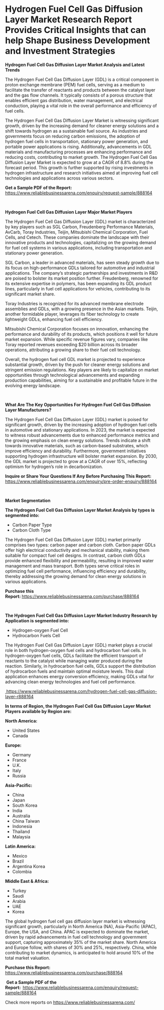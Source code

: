 <p><h1>Hydrogen Fuel Cell Gas Diffusion Layer Market Research Report Provides Critical Insights that can help Shape Business Development and Investment Strategies</h1></p><p><strong>Hydrogen Fuel Cell Gas Diffusion Layer Market Analysis and Latest Trends</strong></p>
<p><p>The Hydrogen Fuel Cell Gas Diffusion Layer (GDL) is a critical component in proton exchange membrane (PEM) fuel cells, serving as a medium to facilitate the transfer of reactants and products between the catalyst layer and the gas flow channels. It typically consists of a porous structure that enables efficient gas distribution, water management, and electrical conduction, playing a vital role in the overall performance and efficiency of fuel cells.</p><p>The Hydrogen Fuel Cell Gas Diffusion Layer Market is witnessing significant growth, driven by the increasing demand for cleaner energy solutions and a shift towards hydrogen as a sustainable fuel source. As industries and governments focus on reducing carbon emissions, the adoption of hydrogen fuel cells in transportation, stationary power generation, and portable power applications is rising. Additionally, advancements in GDL materials and manufacturing processes are enhancing performance and reducing costs, contributing to market growth. The Hydrogen Fuel Cell Gas Diffusion Layer Market is expected to grow at a CAGR of 8.8% during the forecast period. This growth is further supported by rising investments in hydrogen infrastructure and research initiatives aimed at improving fuel cell technologies and applications across various sectors.</p></p>
<p><strong>Get a Sample PDF of the Report:&nbsp;</strong> <a href="https://www.reliablebusinessarena.com/enquiry/request-sample/888164?utm_campaign=3270&utm_medium=2&utm_source=Github&utm_content=ia&utm_term=01042025&utm_id=hydrogen-fuel-cell-gas-diffusion-layer">https://www.reliablebusinessarena.com/enquiry/request-sample/888164</a></p>
<p>&nbsp;</p>
<p><strong>Hydrogen Fuel Cell Gas Diffusion Layer Major Market Players</strong></p>
<p><p>The Hydrogen Fuel Cell Gas Diffusion Layer (GDL) market is characterized by key players such as SGL Carbon, Freudenberg Performance Materials, AvCarb, Toray Industries, Teijin, Mitsubishi Chemical Corporation, Fuel Cells, and Cetech. These companies dominate the landscape with their innovative products and technologies, capitalizing on the growing demand for fuel cell systems in various applications, including transportation and stationary power generation.</p><p>SGL Carbon, a leader in advanced materials, has seen steady growth due to its focus on high-performance GDLs tailored for automotive and industrial applications. The company’s strategic partnerships and investments in R&D are poised to bolster its market position further. Freudenberg, renowned for its extensive expertise in polymers, has been expanding its GDL product lines, particularly in fuel cell applications for vehicles, contributing to its significant market share.</p><p>Toray Industries is recognized for its advanced membrane electrode assemblies and GDLs, with a growing presence in the Asian markets. Teijin, another formidable player, leverages its fiber technology to create lightweight GDLs, enhancing fuel cell efficiency.</p><p>Mitsubishi Chemical Corporation focuses on innovation, enhancing the performance and durability of its products, which positions it well for future market expansion. While specific revenue figures vary, companies like Toray reported revenues exceeding $20 billion across its broader operations, attributing a growing share to their fuel cell technology.</p><p>Overall, the hydrogen fuel cell GDL market is projected to experience substantial growth, driven by the push for cleaner energy solutions and stringent emission regulations. Key players are likely to capitalize on market opportunities through technological advancements and expanding production capabilities, aiming for a sustainable and profitable future in the evolving energy landscape.</p></p>
<p>&nbsp;</p>
<p><strong>What Are The Key Opportunities For Hydrogen Fuel Cell Gas Diffusion Layer Manufacturers?</strong></p>
<p><p>The Hydrogen Fuel Cell Gas Diffusion Layer (GDL) market is poised for significant growth, driven by the increasing adoption of hydrogen fuel cells in automotive and stationary applications. In 2023, the market is expected to witness robust advancements due to enhanced performance metrics and the growing emphasis on clean energy solutions. Trends indicate a shift towards innovative materials, such as carbon-based substrates, which improve efficiency and durability. Furthermore, government initiatives supporting hydrogen infrastructure will bolster market expansion. By 2030, the GDL market is projected to grow at a CAGR of over 15%, reflecting optimism for hydrogen’s role in decarbonization.</p></p>
<p><strong>Inquire or Share Your Questions If Any Before Purchasing This Report:</strong> <a href="https://www.reliablebusinessarena.com/enquiry/pre-order-enquiry/888164?utm_campaign=3270&utm_medium=2&utm_source=Github&utm_content=ia&utm_term=01042025&utm_id=hydrogen-fuel-cell-gas-diffusion-layer">https://www.reliablebusinessarena.com/enquiry/pre-order-enquiry/888164</a></p>
<p>&nbsp;</p>
<p><strong>Market Segmentation</strong></p>
<p><strong>The Hydrogen Fuel Cell Gas Diffusion Layer Market Analysis by types is segmented into:</strong></p>
<p><ul><li>Carbon Paper Type</li><li>Carbon Cloth Type</li></ul></p>
<p><p>The Hydrogen Fuel Cell Gas Diffusion Layer (GDL) market primarily comprises two types: carbon paper and carbon cloth. Carbon paper GDLs offer high electrical conductivity and mechanical stability, making them suitable for compact fuel cell designs. In contrast, carbon cloth GDLs provide enhanced flexibility and permeability, resulting in improved water management and mass transport. Both types serve critical roles in optimizing fuel cell performance, influencing efficiency and durability, thereby addressing the growing demand for clean energy solutions in various applications.</p></p>
<p><strong>Purchase this Report:&nbsp;</strong><a href="https://www.reliablebusinessarena.com/purchase/888164?utm_campaign=3270&utm_medium=2&utm_source=Github&utm_content=ia&utm_term=01042025&utm_id=hydrogen-fuel-cell-gas-diffusion-layer">https://www.reliablebusinessarena.com/purchase/888164</a></p>
<p>&nbsp;</p>
<p><strong>The Hydrogen Fuel Cell Gas Diffusion Layer Market Industry Research by Application is segmented into:</strong></p>
<p><ul><li>Hydrogen-oxygen Fuel Cell</li><li>Hydrocarbon Fuels Cell</li></ul></p>
<p><p>The Hydrogen Fuel Cell Gas Diffusion Layer (GDL) market plays a crucial role in both hydrogen-oxygen fuel cells and hydrocarbon fuel cells. In hydrogen-oxygen fuel cells, GDLs facilitate the efficient transport of reactants to the catalyst while managing water produced during the reaction. Similarly, in hydrocarbon fuel cells, GDLs support the distribution of hydrocarbon fuels and maintain optimal moisture levels. This dual application enhances energy conversion efficiency, making GDLs vital for advancing clean energy technologies and fuel cell performance.</p></p>
<p><a href="https://www.reliablebusinessarena.com/hydrogen-fuel-cell-gas-diffusion-layer-r888164?utm_campaign=3270&utm_medium=2&utm_source=Github&utm_content=ia&utm_term=01042025&utm_id=hydrogen-fuel-cell-gas-diffusion-layer">&nbsp;https://www.reliablebusinessarena.com/hydrogen-fuel-cell-gas-diffusion-layer-r888164</a></p>
<p><strong>In terms of Region, the Hydrogen Fuel Cell Gas Diffusion Layer Market Players available by Region are:</strong></p>
<p>
    <p> <strong> North America: </strong>
        <ul>
            <li>United States</li>
            <li>Canada</li>
        </ul>
        </p> 
    <p> <strong> Europe: </strong>
        <ul>
            <li>Germany</li>
            <li>France</li>
            <li>U.K.</li>
            <li>Italy</li>
            <li>Russia</li>
        </ul>
        </p> 
    <p> <strong> Asia-Pacific: </strong>
        <ul>
            <li>China</li>
            <li>Japan</li>
            <li>South Korea</li>
            <li>India</li>
            <li>Australia</li>
            <li>China Taiwan</li>
            <li>Indonesia</li>
            <li>Thailand</li>
            <li>Malaysia</li>
        </ul>
        </p> 
    <p> <strong> Latin America: </strong>
        <ul>
            <li>Mexico</li>
            <li>Brazil</li>
            <li>Argentina Korea</li>
            <li>Colombia</li>
        </ul>
        </p> 
    <p> <strong> Middle East & Africa: </strong>
        <ul>
            <li>Turkey</li>
            <li>Saudi</li>
            <li>Arabia</li>
            <li>UAE</li>
            <li>Korea</li>
        </ul>
    </p>
    </p>
<p><p>The global hydrogen fuel cell gas diffusion layer market is witnessing significant growth, particularly in North America (NA), Asia-Pacific (APAC), Europe, the USA, and China. APAC is expected to dominate the market, driven by rapid advancements in fuel cell technology and government support, capturing approximately 35% of the market share. North America and Europe follow, with shares of 30% and 25%, respectively. China, while contributing to market dynamics, is anticipated to hold around 10% of the total market valuation.</p></p>
<p><strong>Purchase this Report: </strong><a href="https://www.reliablebusinessarena.com/purchase/888164?utm_campaign=3270&utm_medium=2&utm_source=Github&utm_content=ia&utm_term=01042025&utm_id=hydrogen-fuel-cell-gas-diffusion-layer">https://www.reliablebusinessarena.com/purchase/888164</a></p>
<p>&nbsp;<strong>Get a Sample PDF of the Report:&nbsp;&nbsp;</strong><a href="https://www.reliablebusinessarena.com/enquiry/request-sample/888164?utm_campaign=3270&utm_medium=2&utm_source=Github&utm_content=ia&utm_term=01042025&utm_id=hydrogen-fuel-cell-gas-diffusion-layer">https://www.reliablebusinessarena.com/enquiry/request-sample/888164</a></p>
<p><strong></strong></p>
<p>Check more reports on <a href="https://www.reliablebusinessarena.com/?utm_campaign=3270&utm_medium=2&utm_source=Github&utm_content=ia&utm_term=01042025&utm_id=hydrogen-fuel-cell-gas-diffusion-layer">https://www.reliablebusinessarena.com/</a></p>